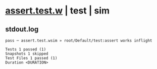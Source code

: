 # [assert.test.w](../../../../../tests/valid/assert.test.w) | test | sim

## stdout.log
```log
pass ─ assert.test.wsim » root/Default/test:assert works inflight

Tests 1 passed (1)
Snapshots 1 skipped
Test Files 1 passed (1)
Duration <DURATION>
```


